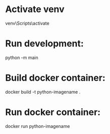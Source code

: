 # Activate venv
venv\Scripts\activate

# Run development:
python -m main 

# Build docker container:
docker build -t python-imagename .

# Run docker container:
docker run python-imagename
